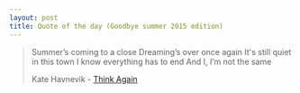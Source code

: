 ```yaml
---
layout: post
title: Quote of the day (Goodbye summer 2015 edition)
---
```


> Summer’s coming to a close
> Dreaming’s over once again
> It's still quiet in this town
> I know everything has to end
> And I, I’m not the same
>
> Kate Havnevik - [Think Again](https://youtu.be/WeId4i6o4OU)

